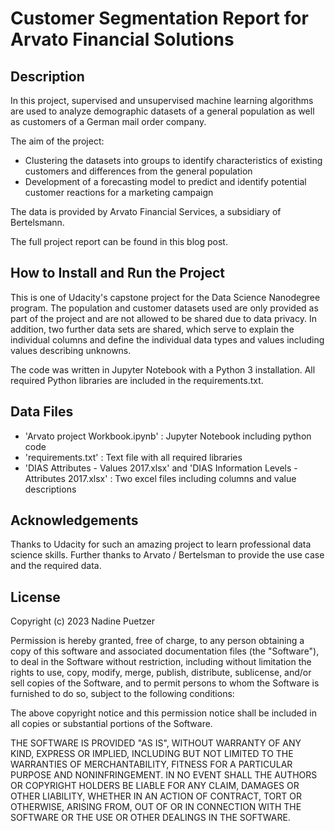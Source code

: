 # Customer Segmentation Report for Arvato Financial Solutions

## Description
In this project, supervised and unsupervised machine learning algorithms are used to analyze demographic datasets of a general population as well as customers of a German mail order company. 

The aim of the project:

- Clustering the datasets into groups to identify characteristics of existing customers and differences from the general population
- Development of a forecasting model to predict and identify potential customer reactions for a marketing campaign

The data is provided by Arvato Financial Services, a subsidiary of Bertelsmann.

The full project report can be found in this blog post.

## How to Install and Run the Project
This is one of Udacity's capstone project for the Data Science Nanodegree program. The population and customer datasets used are only provided as part of the project and are not allowed to be shared due to data privacy. In addition, two further data sets are shared, which serve to explain the individual columns and define the individual data types and values including values describing unknowns.

The code was written in Jupyter Notebook with a Python 3 installation. All required Python libraries are included in the requirements.txt.

## Data Files
- 'Arvato project Workbook.ipynb' : Jupyter Notebook including python code
- 'requirements.txt' : Text file with all required libraries
- 'DIAS Attributes - Values 2017.xlsx' and 'DIAS Information Levels - Attributes 2017.xlsx' : Two excel files including columns and value descriptions

## Acknowledgements
Thanks to Udacity for such an amazing project to learn professional data science skills. Further thanks to Arvato / Bertelsman to provide the use case and the required data.


## License
Copyright (c) 2023 Nadine Puetzer

Permission is hereby granted, free of charge, to any person obtaining a copy
of this software and associated documentation files (the "Software"), to deal
in the Software without restriction, including without limitation the rights
to use, copy, modify, merge, publish, distribute, sublicense, and/or sell
copies of the Software, and to permit persons to whom the Software is
furnished to do so, subject to the following conditions:

The above copyright notice and this permission notice shall be included in all
copies or substantial portions of the Software.

THE SOFTWARE IS PROVIDED "AS IS", WITHOUT WARRANTY OF ANY KIND, EXPRESS OR
IMPLIED, INCLUDING BUT NOT LIMITED TO THE WARRANTIES OF MERCHANTABILITY,
FITNESS FOR A PARTICULAR PURPOSE AND NONINFRINGEMENT. IN NO EVENT SHALL THE
AUTHORS OR COPYRIGHT HOLDERS BE LIABLE FOR ANY CLAIM, DAMAGES OR OTHER
LIABILITY, WHETHER IN AN ACTION OF CONTRACT, TORT OR OTHERWISE, ARISING FROM,
OUT OF OR IN CONNECTION WITH THE SOFTWARE OR THE USE OR OTHER DEALINGS IN THE
SOFTWARE.
